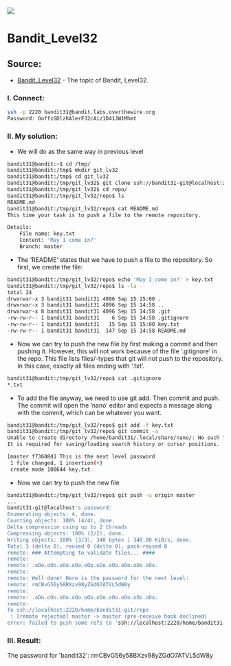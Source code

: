 # ![](https://overthewire.org/img/domokitten.png)

# Bandit_Level32

## Source:
- [Bandit_Level32] - The topic of Bandit, Level32.
###
### I. Connect:
```sh
ssh -p 2220 bandit31@bandit.labs.overthewire.org
Password: OoffzGDlzhAlerFJ2cAiz1D41JW1Mhmt
```
### II. My solution:
- We will do as the same way in previous level
```sh
bandit31@bandit:~$ cd /tmp/
bandit31@bandit:/tmp$ mkdir git_lv32
bandit31@bandit:/tmp$ cd git_lv32
bandit31@bandit:/tmp/git_lv32$ git clone ssh://bandit31-git@localhost:2220/home/bandit31-git/repo
bandit31@bandit:/tmp/git_lv32$ cd repo/
bandit31@bandit:/tmp/git_lv32/repo$ ls
README.md
bandit31@bandit:/tmp/git_lv32/repo$ cat README.md 
This time your task is to push a file to the remote repository.

Details:
    File name: key.txt
    Content: 'May I come in?'
    Branch: master
```
- The ‘README’ states that we have to push a file to the repository. So first, we create the file:
```sh
bandit31@bandit:/tmp/git_lv32/repo$ echo 'May I come in?' > key.txt
bandit31@bandit:/tmp/git_lv32/repo$ ls -la
total 24
drwxrwxr-x 3 bandit31 bandit31 4096 Sep 15 15:00 .
drwxrwxr-x 3 bandit31 bandit31 4096 Sep 15 14:58 ..
drwxrwxr-x 8 bandit31 bandit31 4096 Sep 15 14:58 .git
-rw-rw-r-- 1 bandit31 bandit31    6 Sep 15 14:58 .gitignore
-rw-rw-r-- 1 bandit31 bandit31   15 Sep 15 15:00 key.txt
-rw-rw-r-- 1 bandit31 bandit31  147 Sep 15 14:58 README.md
```
- Now we can try to push the new file by first making a commit and then pushing it. However, this will not work because of the file ‘.gitignore’ in the repo. This file lists files/-types that git will not push to the repository. In this case, exactly all files ending with ‘.txt’.
```sh
bandit31@bandit:/tmp/git_lv32/repo$ cat .gitignore 
*.txt
```
- To add the file anyway, we need to use git add. Then commit and push. The commit will open the ’nano’ editor and expects a message along with the commit, which can be whatever you want.
```sh
bandit31@bandit:/tmp/git_lv32/repo$ git add -f key.txt 
bandit31@bandit:/tmp/git_lv32/repo$ git commit -a
Unable to create directory /home/bandit31/.local/share/nano/: No such file or directory
It is required for saving/loading search history or cursor positions.

[master f73608d] This is the next level password
 1 file changed, 1 insertion(+)
 create mode 100644 key.txt
```
- Now we can try to push the new file
```sh
bandit31@bandit:/tmp/git_lv32/repo$ git push -u origin master 
...
bandit31-git@localhost's password: 
Enumerating objects: 4, done.
Counting objects: 100% (4/4), done.
Delta compression using up to 2 threads
Compressing objects: 100% (2/2), done.
Writing objects: 100% (3/3), 340 bytes | 340.00 KiB/s, done.
Total 3 (delta 0), reused 0 (delta 0), pack-reused 0
remote: ### Attempting to validate files... ####
remote: 
remote: .oOo.oOo.oOo.oOo.oOo.oOo.oOo.oOo.oOo.oOo.
remote: 
remote: Well done! Here is the password for the next level:
remote: rmCBvG56y58BXzv98yZGdO7ATVL5dW8y 
remote: 
remote: .oOo.oOo.oOo.oOo.oOo.oOo.oOo.oOo.oOo.oOo.
remote: 
To ssh://localhost:2220/home/bandit31-git/repo
 ! [remote rejected] master -> master (pre-receive hook declined)
error: failed to push some refs to 'ssh://localhost:2220/home/bandit31-git/repo'
```
### III. Result:
The password for 'bandit32': rmCBvG56y58BXzv98yZGdO7ATVL5dW8y 

[Bandit_Level32]: <https://overthewire.org/wargames/bandit/bandit32.html>
